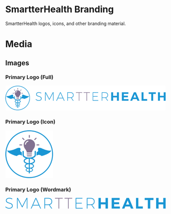 # SmartterHealth Branding
SmartterHealth logos, icons, and other branding material.

# Media

## Images

### Primary  Logo (Full)

<img alt="Primary SmartterHealth Logo - Full Size" src="Primary Logo//primary - full.png" width="750"/>

### Primary  Logo (Icon)

<img alt="Primary SmartterHealth Logo - Icon Size" src="Primary Logo//primary - icon.png" width="150"/>

### Primary  Logo (Wordmark)

<img alt="Primary SmartterHealth Logo - Wordmark" src="Primary Logo//primary - wordmark.png" width="750"/>

